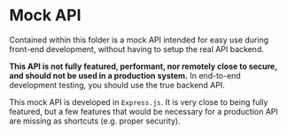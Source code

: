 # Mock API
Contained within this folder is a mock API intended for easy use during front-end development, without having to setup the real API backend.

**This API is not fully featured, performant, nor remotely close to secure, and should not be used in a production system.** In end-to-end development testing, you should use the true backend API.

This mock API is developed in `Express.js`. It is very close to being fully featured, but a few features that would be necessary for a production API are missing as shortcuts (e.g. proper security).
